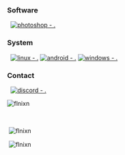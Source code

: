 ### Software

&nbsp;
[![photoshop - .](https://img.shields.io/badge/photoshop-user-555555?style=for-the-badge&logo=adobephotoshop)](https://)

### System
&nbsp;
[![linux - .](https://img.shields.io/badge/linux-user-555555?style=for-the-badge&logo=linux)](https://)
[![android - .](https://img.shields.io/badge/android-user-555555?style=for-the-badge&logo=android)](https://)
[![windows - .](https://img.shields.io/badge/windows-user-555555?style=for-the-badge&logo=windows)](https://)

### Contact
&nbsp;
[![discord - .](https://img.shields.io/badge/discord-click-555555?style=for-the-badge&logo=discord)](https://discord.com/users/876410490660741151)
&nbsp;
<p align="left"> <img src="https://komarev.com/ghpvc/?username=flnixn&label=Profile%20views&color=0e75b6&style=flat" alt="flnixn" /> </p>
&nbsp;

<p>&nbsp;<img align="center" src="https://github-readme-stats.vercel.app/api?username=flnixn&show_icons=true&theme=dark" alt="flnixn" /></p>
<p>&nbsp;<img align="center" src="https://github-readme-stats.vercel.app/api/top-langs/?username=flnixn&show_icons=true&theme=dark" alt="flnixn" /></p>
